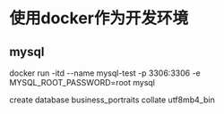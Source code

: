# 使用docker作为开发环境
## mysql
docker run -itd --name mysql-test -p 3306:3306 -e MYSQL_ROOT_PASSWORD=root mysql


create database business_portraits collate utf8mb4_bin